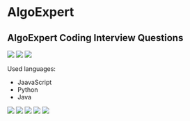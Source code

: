 # AlgoExpert
## AlgoExpert Coding Interview Questions

<img src = "https://img.shields.io/badge/Python-3776AB?style=for-the-badge&logo=python&logoColor=white"> <img src = "https://img.shields.io/badge/JavaScript-F7DF1E?style=for-the-badge&logo=javascript&logoColor=black"> <img src = "https://img.shields.io/badge/Java-ED8B00?style=for-the-badge&logo=java&logoColor=white ">

Used languages: 

- JaavaScript
- Python 
- Java

<img src = "https://img.shields.io/github/license/AntonioMM8506/AlgoExpert.svg"> <img src = "https://img.shields.io/github/forks/AntonioMM8506/AlgoExpert.svg"> <img src = "https://img.shields.io/github/downloads/AntonioMM8506/AlgoExpert/total.svg"> <img src = "https://img.shields.io/github/stars/AntonioMM8506/AlgoExpert.svg"> <img src = "https://img.shields.io/github/watchers/AntonioMM8506/AlgoExpert.svg">

